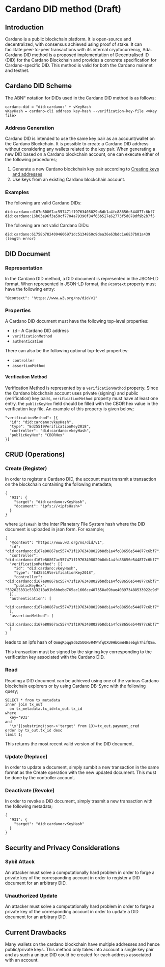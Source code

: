 # Cardano DID method (Draft)

## Introduction
Cardano is a public blockchain platform. It is open-source and decentralized, with consensus achieved using proof of stake. It can facilitate peer-to-peer transactions with its internal cryptocurrency, Ada. Cardano DID method is a proposed implementation of Decentralised ID (DID) for the Cardano Blockchain and provides a concrete specification for Cardano-specific DID. This method is valid for both the Cardano mainnet and testnet.

## Cardano DID Scheme
The ABNF notation for DIDs used in the Cardano DID method is as follows:

```
cardano-did = "did:cardano:" + vKeyHash
vKeyHash = cardano-cli address key-hash --verification-key-file <vKey file>
```

### Address Generation

Cardano DID is intended to use the same key pair as an account/wallet on the Cardano Blockchain. It is possible to create a Cardano DID address without considering any wallets related to the key pair. When generating a new DID based on a Cardano blockchain account, one can execute either of the following procedures;

1. Generate a new Cardano blockchain key pair according to [Creating keys and addresses](https://developers.cardano.org/docs/stake-pool-course/handbook/keys-addresses/)
2. Use keys from an existing Cardano blockchain account.

### Examples

The following are valid Cardano DIDs:

```
did:cardano:d167e80867ac557471f19763408029b8db1a4fc88656e544877c6bf7
did:cardano:16b03e96f3a50cf7704a79390f84f65b527e62773f5d078df9b2b7f5
```

The following are not valid Cardano DIDs:

```
did:cardano:61758b7824094606971dc5134860c9dea36e63bdc1e6837b01a439 (length error)
```

## DID Document

### Representation

In the Cardano DID method, a DID document is represented in the JSON-LD format. When represented in JSON-LD format, the `@context` property must have the following entry:

```
"@context": "https://www.w3.org/ns/did/v1"
```

### Properties

A Cardano DID document must have the following top-level properties:
* `id` - A Cardano DID address
* `verificationMethod`
* `authentication`

There can also be the following optional top-level properties:
* `controller`
* `assertionMethod`

#### Verification Method
Verification Method is represented by a `verificationMethod` property. Since the Cardano blockchain account uses private (signing) and public (verification) key pairs, `verificationMethod` property must have at least one entry. the `publicKeyHex` field should be filled with the CBOR hex value in the verification key file. An example of this property is given below;

```
"verificationMethod": [{
  "id": "did:cardano:vkeyHash",
  "type": "Ed25519VerificationKey2018",
  "controller": "did:cardano:vkeyHash",
  "publicKeyHex": "CBORHex"
}]
```

## CRUD (Operations)

### Create (Register)

In order to register a Cardano DID, the account must transmit a transaction on the blockchain containing the following metadata;

```
{
  "931": {
    "target": "did:cardano:vKeyHash",
    "document": "ipfs://<ipfsHash>"
  }
}
```

where `ipfsHash` is the Inter Planetary File System hash where the DID document is uploaded in json form. For example;
```
{
  "@context": "https://www.w3.org/ns/did/v1",
  "id": "did:cardano:d167e80867ac557471f19763408029b8db1a4fc88656e544877c6bf7",
  "controller": "did:cardano:d167e80867ac557471f19763408029b8db1a4fc88656e544877c6bf7"
  "verificationMethod": [{
    "id": "did:cardano:vkeyHash",
    "type": "Ed25519VerificationKey2018",
    "controller": "did:cardano:d167e80867ac557471f19763408029b8db1a4fc88656e544877c6bf7",
    "publicKeyHex": "582025331c5333218a91b6bbebd765ac1666ce407358a09bae408973488533022c9d"
  }],
  "authentication": [
    "did:cardano:d167e80867ac557471f19763408029b8db1a4fc88656e544877c6bf7"
  ],
  "assertionMethod": [
    "did:cardano:d167e80867ac557471f19763408029b8db1a4fc88656e544877c6bf7"
  ]
}
```
leads to an ipfs hash of `QmWqRpqq8d625UGHvR4WnfqQXU9HbCmW4Bsebgk7hifQ8m`.

This transaction must be signed by the signing key corresponding to the verification key associated with the Cardano DID.

### Read

Reading a DID document can be achieved using one of the various Cardano blockchain explorers or by using Cardano DB-Sync with the following query;

```
SELECT * from tx_metadata 
inner join tx_out 
  on tx_metadata.tx_id=tx_out.tx_id
where
  key='931'
and
  '\x'||substring(json->'target' from 13)=tx_out.payment_cred
order by tx_out.tx_id desc
limit 1;
```

This returns the most recent valid version of the DID document.

### Update (Replace)

In order to update a document, simply sumbit a new transaction in the same format as the Create operation with the new updated document. This must be done by the controller account.

### Deactivate (Revoke)

In order to revoke a DID document, simply trasmit a new transaction with the following metadata;

```
{
  "931": {
    "target": "did:cardano:vKeyHash"
  }
}
```

## Security and Privacy Considerations

### Sybil Attack
An attacker must solve a computationally hard problem in order to forge a private key of the corresponding account in order to register a DID document for an arbitrary DID.

### Unauthorized Update
An attacker must solve a computationally hard problem in order to forge a private key of the corresponding account in order to update a DID document for an arbitrary DID.


## Current Drawbacks
Many wallets on the cardano blockchain have multiple addresses and hence public/private keys. This method only takes into account a single key pair and as such a unique DID could be created for each address associated with an account.
